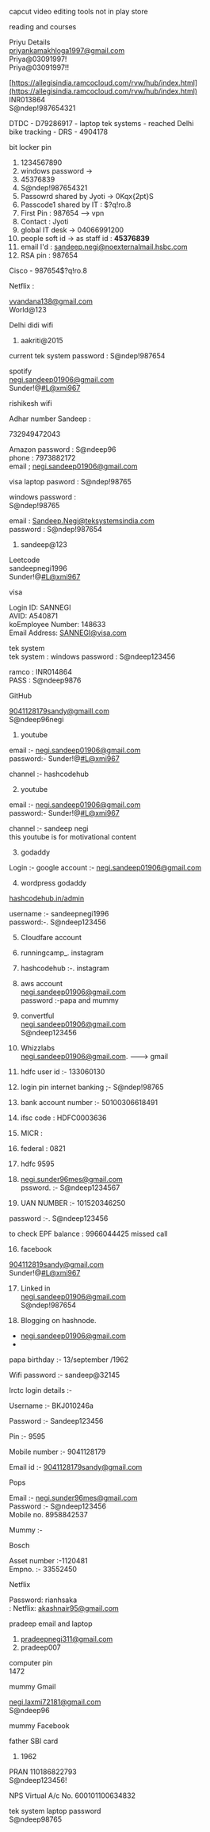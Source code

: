  
capcut video editing tools not in play store  
  
reading and courses  
  
Priyu Details  
[priyankamakhloga1997@gmail.com](mailto:priyankamakhloga1997@gmail.com)  
Priya@03091997!  
Priya@03091997!!  
  
[https://allegisindia.ramcocloud.com/rvw/hub/index.html](https://allegisindia.ramcocloud.com/rvw/hub/index.html)  
INR013864  
S@ndep!987654321  
  
  
  
DTDC - D79286917 - laptop tek systems - reached Delhi  
bike tracking - DRS - 4904178  
  
  
bit locker pin  
1. 1234567890  
2. windows password ->  
1. 45376839  
2. S@ndep!987654321  
3. Passowrd shared by Jyoti -> 0Kqx{2pt}S  
4. Passcode1 shared by IT : $?q!ro.8  
5. First Pin : 987654 --> vpn  
6. Contact : Jyoti  
7. global IT desk -> 04066991200  
8. people soft id -> as staff id : **45376839**  
9. email I'd : [sandeep.negi@noexternalmail.hsbc.com](mailto:sandeep.negi@noexternalmail.hsbc.com)  
10. RSA pin : 987654  
  
  
  
Cisco - 987654$?q!ro.8  
  
  
  
  
  
Netflix :  
  
[vvandana138@gmail.com](mailto:vvandana138@gmail.com)  
World@123  
  
  
  
  
Delhi didi wifi  
1. aakriti@2015  
  
current tek system password : S@ndep!987654  
  
  
spotify  
[negi.sandeep01906@gmail.com](mailto:negi.sandeep01906@gmail.com)  
Sunder!@[#L@xmi967](https://keep.google.com/#label/L%40xmi967)  
  
  
rishikesh wifi  
  
Adhar number Sandeep :  
  
732949472043  
  
Amazon password : S@ndeep96  
phone : 7973882172  
email ; [negi.sandeep01906@gmail.com](mailto:negi.sandeep01906@gmail.com)  
  
visa laptop pasword : S@ndep!98765  
  
windows password :  
S@ndep!98765  
  
  
  
  
email : [Sandeep.Negi@teksystemsindia.com](mailto:Sandeep.Negi@teksystemsindia.com)  
password : S@ndep!987654  
  
  
1. sandeep@123  
  
Leetcode  
sandeepnegi1996  
Sunder!@[#L@xmi967](https://keep.google.com/#label/L%40xmi967)  
  
  
visa  
  
Login ID: SANNEGI  
AVID: A540871  
koEmployee Number: 148633  
Email Address: [SANNEGI@visa.com](mailto:SANNEGI@visa.com)  
  
tek system  
tek system : windows password : S@ndeep123456  
  
ramco : INR014864  
PASS : S@ndeep9876  
  
  
  
GitHub  
  
[9041128179sandy@gmaill.com](mailto:9041128179sandy@gmaill.com)  
S@ndeep96negi  
  
1. youtube  
  
email :- [negi.sandeep01906@gmail.com](mailto:negi.sandeep01906@gmail.com)  
password:- Sunder!@[#L@xmi967](https://keep.google.com/#label/L%40xmi967)  
  
channel :- hashcodehub  
  
2. youtube  
  
email :- [negi.sandeep01906@gmail.com](mailto:negi.sandeep01906@gmail.com)  
password:- Sunder!@[#L@xmi967](https://keep.google.com/#label/L%40xmi967)  
  
channel :- sandeep negi  
this youtube is for motivational content  
  
3. godaddy  
  
Login :- google account :- [negi.sandeep01906@gmail.com](mailto:negi.sandeep01906@gmail.com)  
  
4. wordpress godaddy  
  
[hashcodehub.in/admin](http://hashcodehub.in/admin)  
  
username :- sandeepnegi1996  
password:-. S@ndeep123456  
  
5. Cloudfare account  
6. runningcamp_. instagram  
7. hashcodehub :-. instagram  
  
9. aws account  
[negi.sandeep01906@gmail.com](mailto:negi.sandeep01906@gmail.com)  
password :-papa and mummy  
  
10. convertful  
[negi.sandeep01906@gmail.com](mailto:negi.sandeep01906@gmail.com)  
S@ndeep123456  
  
11. Whizzlabs  
[negi.sandeep01906@gmail.com](mailto:negi.sandeep01906@gmail.com). ---> gmail  
  
12. hdfc user id :- 133060130  
13. login pin internet banking ;- S@ndep!98765  
14. bank account number :- 50100306618491  
15. ifsc code : HDFC0003636  
16. MICR :  
17. federal : 0821  
18. hdfc 9595  
  
14. [negi.sunder96mes@gmail.com](mailto:negi.sunder96mes@gmail.com)  
pssword. :- S@ndeep1234567  
  
  
  
  
  
15. UAN NUMBER :- 101520346250  
  
password :-. S@ndeep123456  
  
to check EPF balance : 9966044425 missed call  
  
16. facebook  
  
[904112819sandy@gmail.com](mailto:904112819sandy@gmail.com)  
Sunder!@[#L@xmi967](https://keep.google.com/#label/L%40xmi967)  
  
  
17. Linked in  
[negi.sandeep01906@gmail.com](mailto:negi.sandeep01906@gmail.com)  
S@ndep!987654  
  
  
  
18. Blogging on hashnode.  
  
- [negi.sandeep01906@gmail.com](mailto:negi.sandeep01906@gmail.com)  
-  
  
  
  
papa birthday :- 13/september /1962  
  
  
Wifi password :- sandeep@32145  
  
  
Irctc login details :-  
  
Username :- BKJ010246a  
  
Password :- Sandeep123456  
  
Pin :- 9595  
  
Mobile number :- 9041128179  
  
Email id :- [9041128179sandy@gmail.com](mailto:9041128179sandy@gmail.com)  
  
  
  
  
  
Pops  
  
Email :- [negi.sunder96mes@gmail.com](mailto:negi.sunder96mes@gmail.com)  
Password :- S@ndeep123456  
Mobile no. 8958842537  
  
  
Mummy :-  
  
  
  
  
Bosch  
  
Asset number :-1120481  
Empno. :- 33552450  
  
Netflix  
  
  
Password: rianhsaka  
: Netflix: [akashnair95@gmail.com](mailto:akashnair95@gmail.com)  
  
  
  
  
  
pradeep email and laptop  
  
1. [pradeepnegi311@gmail.com](mailto:pradeepnegi311@gmail.com)  
2. pradeep007  
  
computer pin  
1472  
  
  
mummy Gmail  
  
[negi.laxmi72181@gmail.com](mailto:negi.laxmi72181@gmail.com)  
S@ndeep96  
  
  
mummy Facebook  
  
  
father SBI card  
1. 1962  
  
PRAN 110186822793  
S@ndeep123456!  
  
NPS Virtual A/c No. 600101100634832  
  
  
  
tek system laptop password  
S@ndeep98765